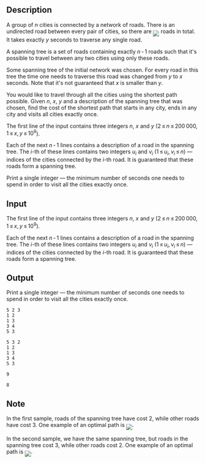 ## Description

<div><p>A group of <span class="tex-span"><i>n</i></span> cities is connected by a network of roads. There is an undirected road between every pair of cities, so there are <img align="middle" class="tex-formula" src="file://aYtKbf1N.png" style="max-width: 100.0%;max-height: 100.0%;"> roads in total. It takes exactly <span class="tex-span"><i>y</i></span> seconds to traverse <span class="tex-font-style-bf">any</span> single road.</p><p>A <span class="tex-font-style-it">spanning tree</span> is a set of roads containing exactly <span class="tex-span"><i>n</i> - 1</span> roads such that it's possible to travel between any two cities using only these roads.</p><p>Some spanning tree of the initial network was chosen. For every road in this tree the time one needs to traverse this road was changed from <span class="tex-span"><i>y</i></span> to <span class="tex-span"><i>x</i></span> seconds. Note that it's not guaranteed that <span class="tex-span"><i>x</i></span> is smaller than <span class="tex-span"><i>y</i></span>.</p><p>You would like to travel through all the cities using the shortest path possible. Given <span class="tex-span"><i>n</i></span>, <span class="tex-span"><i>x</i></span>, <span class="tex-span"><i>y</i></span> and a description of the spanning tree that was chosen, find the cost of the shortest path that starts in any city, ends in any city and visits all cities <span class="tex-font-style-bf">exactly once</span>.</p></div><div class="input-specification"><p>The first line of the input contains three integers <span class="tex-span"><i>n</i></span>, <span class="tex-span"><i>x</i></span> and <span class="tex-span"><i>y</i></span> (<span class="tex-span">2 ≤ <i>n</i> ≤ 200 000, 1 ≤ <i>x</i>, <i>y</i> ≤ 10<sup class="upper-index">9</sup></span>).</p><p>Each of the next <span class="tex-span"><i>n</i> - 1</span> lines contains a description of a road in the spanning tree. The <span class="tex-span"><i>i</i></span>-th of these lines contains two integers <span class="tex-span"><i>u</i><sub class="lower-index"><i>i</i></sub></span> and <span class="tex-span"><i>v</i><sub class="lower-index"><i>i</i></sub></span> (<span class="tex-span">1 ≤ <i>u</i><sub class="lower-index"><i>i</i></sub>, <i>v</i><sub class="lower-index"><i>i</i></sub> ≤ <i>n</i></span>)&nbsp;— indices of the cities connected by the <span class="tex-span"><i>i</i></span>-th road. It is guaranteed that these roads form a spanning tree.</p></div><div class="output-specification"><p>Print a single integer&nbsp;— the minimum number of seconds one needs to spend in order to visit all the cities exactly once.</p></div>

## Input

<p>The first line of the input contains three integers <span class="tex-span"><i>n</i></span>, <span class="tex-span"><i>x</i></span> and <span class="tex-span"><i>y</i></span> (<span class="tex-span">2 ≤ <i>n</i> ≤ 200 000, 1 ≤ <i>x</i>, <i>y</i> ≤ 10<sup class="upper-index">9</sup></span>).</p><p>Each of the next <span class="tex-span"><i>n</i> - 1</span> lines contains a description of a road in the spanning tree. The <span class="tex-span"><i>i</i></span>-th of these lines contains two integers <span class="tex-span"><i>u</i><sub class="lower-index"><i>i</i></sub></span> and <span class="tex-span"><i>v</i><sub class="lower-index"><i>i</i></sub></span> (<span class="tex-span">1 ≤ <i>u</i><sub class="lower-index"><i>i</i></sub>, <i>v</i><sub class="lower-index"><i>i</i></sub> ≤ <i>n</i></span>)&nbsp;— indices of the cities connected by the <span class="tex-span"><i>i</i></span>-th road. It is guaranteed that these roads form a spanning tree.</p>

## Output

<p>Print a single integer&nbsp;— the minimum number of seconds one needs to spend in order to visit all the cities exactly once.</p>





```input1
5 2 3
1 2
1 3
3 4
5 3

```




```input2
5 3 2
1 2
1 3
3 4
5 3

```




```output1
9

```




```output2
8

```



## Note

<p>In the first sample, roads of the spanning tree have cost <span class="tex-span">2</span>, while other roads have cost <span class="tex-span">3</span>. One example of an optimal path is <img align="middle" class="tex-formula" src="file://rfbc5ssx.png" style="max-width: 100.0%;max-height: 100.0%;">.</p><p>In the second sample, we have the same spanning tree, but roads in the spanning tree cost 3, while other roads cost 2. One example of an optimal path is <img align="middle" class="tex-formula" src="file://DGWHXqHD.png" style="max-width: 100.0%;max-height: 100.0%;">.</p>
